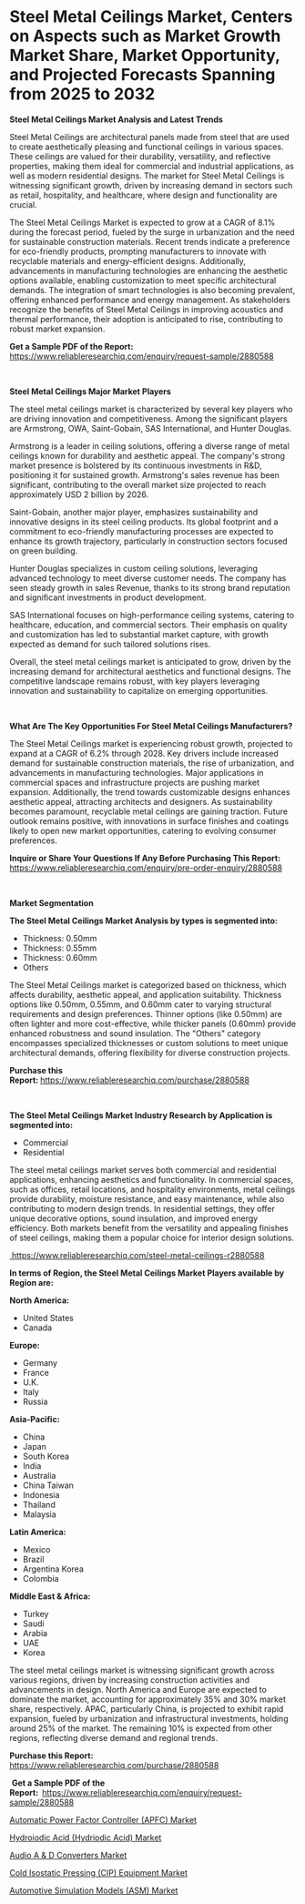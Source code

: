 <p><h1>Steel Metal Ceilings Market, Centers on Aspects such as Market Growth Market Share, Market Opportunity, and Projected Forecasts Spanning from 2025 to 2032</h1></p><p><strong>Steel Metal Ceilings Market Analysis and Latest Trends</strong></p>
<p><p>Steel Metal Ceilings are architectural panels made from steel that are used to create aesthetically pleasing and functional ceilings in various spaces. These ceilings are valued for their durability, versatility, and reflective properties, making them ideal for commercial and industrial applications, as well as modern residential designs. The market for Steel Metal Ceilings is witnessing significant growth, driven by increasing demand in sectors such as retail, hospitality, and healthcare, where design and functionality are crucial.</p><p>The Steel Metal Ceilings Market is expected to grow at a CAGR of 8.1% during the forecast period, fueled by the surge in urbanization and the need for sustainable construction materials. Recent trends indicate a preference for eco-friendly products, prompting manufacturers to innovate with recyclable materials and energy-efficient designs. Additionally, advancements in manufacturing technologies are enhancing the aesthetic options available, enabling customization to meet specific architectural demands. The integration of smart technologies is also becoming prevalent, offering enhanced performance and energy management. As stakeholders recognize the benefits of Steel Metal Ceilings in improving acoustics and thermal performance, their adoption is anticipated to rise, contributing to robust market expansion.</p></p>
<p><strong>Get a Sample PDF of the Report:&nbsp;</strong> <a href="https://www.reliableresearchiq.com/enquiry/request-sample/2880588?utm_campaign=1141&utm_medium=2&utm_source=Github&utm_content=ia&utm_term=12032025&utm_id=steel-metal-ceilings">https://www.reliableresearchiq.com/enquiry/request-sample/2880588</a></p>
<p>&nbsp;</p>
<p><strong>Steel Metal Ceilings Major Market Players</strong></p>
<p><p>The steel metal ceilings market is characterized by several key players who are driving innovation and competitiveness. Among the significant players are Armstrong, OWA, Saint-Gobain, SAS International, and Hunter Douglas. </p><p>Armstrong is a leader in ceiling solutions, offering a diverse range of metal ceilings known for durability and aesthetic appeal. The company's strong market presence is bolstered by its continuous investments in R&D, positioning it for sustained growth. Armstrong's sales revenue has been significant, contributing to the overall market size projected to reach approximately USD 2 billion by 2026.</p><p>Saint-Gobain, another major player, emphasizes sustainability and innovative designs in its steel ceiling products. Its global footprint and a commitment to eco-friendly manufacturing processes are expected to enhance its growth trajectory, particularly in construction sectors focused on green building. </p><p>Hunter Douglas specializes in custom ceiling solutions, leveraging advanced technology to meet diverse customer needs. The company has seen steady growth in sales Revenue, thanks to its strong brand reputation and significant investments in product development. </p><p>SAS International focuses on high-performance ceiling systems, catering to healthcare, education, and commercial sectors. Their emphasis on quality and customization has led to substantial market capture, with growth expected as demand for such tailored solutions rises. </p><p>Overall, the steel metal ceilings market is anticipated to grow, driven by the increasing demand for architectural aesthetics and functional designs. The competitive landscape remains robust, with key players leveraging innovation and sustainability to capitalize on emerging opportunities.</p></p>
<p>&nbsp;</p>
<p><strong>What Are The Key Opportunities For Steel Metal Ceilings Manufacturers?</strong></p>
<p><p>The Steel Metal Ceilings market is experiencing robust growth, projected to expand at a CAGR of 6.2% through 2028. Key drivers include increased demand for sustainable construction materials, the rise of urbanization, and advancements in manufacturing technologies. Major applications in commercial spaces and infrastructure projects are pushing market expansion. Additionally, the trend towards customizable designs enhances aesthetic appeal, attracting architects and designers. As sustainability becomes paramount, recyclable metal ceilings are gaining traction. Future outlook remains positive, with innovations in surface finishes and coatings likely to open new market opportunities, catering to evolving consumer preferences.</p></p>
<p><strong>Inquire or Share Your Questions If Any Before Purchasing This Report:</strong> <a href="https://www.reliableresearchiq.com/enquiry/pre-order-enquiry/2880588?utm_campaign=1141&utm_medium=2&utm_source=Github&utm_content=ia&utm_term=12032025&utm_id=steel-metal-ceilings">https://www.reliableresearchiq.com/enquiry/pre-order-enquiry/2880588</a></p>
<p>&nbsp;</p>
<p><strong>Market Segmentation</strong></p>
<p><strong>The Steel Metal Ceilings Market Analysis by types is segmented into:</strong></p>
<p><ul><li>Thickness: 0.50mm</li><li>Thickness: 0.55mm</li><li>Thickness: 0.60mm</li><li>Others</li></ul></p>
<p><p>The Steel Metal Ceilings market is categorized based on thickness, which affects durability, aesthetic appeal, and application suitability. Thickness options like 0.50mm, 0.55mm, and 0.60mm cater to varying structural requirements and design preferences. Thinner options (like 0.50mm) are often lighter and more cost-effective, while thicker panels (0.60mm) provide enhanced robustness and sound insulation. The "Others" category encompasses specialized thicknesses or custom solutions to meet unique architectural demands, offering flexibility for diverse construction projects.</p></p>
<p><strong>Purchase this Report:&nbsp;</strong><a href="https://www.reliableresearchiq.com/purchase/2880588?utm_campaign=1141&utm_medium=2&utm_source=Github&utm_content=ia&utm_term=12032025&utm_id=steel-metal-ceilings">https://www.reliableresearchiq.com/purchase/2880588</a></p>
<p>&nbsp;</p>
<p><strong>The Steel Metal Ceilings Market Industry Research by Application is segmented into:</strong></p>
<p><ul><li>Commercial</li><li>Residential</li></ul></p>
<p><p>The steel metal ceilings market serves both commercial and residential applications, enhancing aesthetics and functionality. In commercial spaces, such as offices, retail locations, and hospitality environments, metal ceilings provide durability, moisture resistance, and easy maintenance, while also contributing to modern design trends. In residential settings, they offer unique decorative options, sound insulation, and improved energy efficiency. Both markets benefit from the versatility and appealing finishes of steel ceilings, making them a popular choice for interior design solutions.</p></p>
<p><a href="https://www.reliableresearchiq.com/steel-metal-ceilings-r2880588?utm_campaign=1141&utm_medium=2&utm_source=Github&utm_content=ia&utm_term=12032025&utm_id=steel-metal-ceilings">&nbsp;https://www.reliableresearchiq.com/steel-metal-ceilings-r2880588</a></p>
<p><strong>In terms of Region, the Steel Metal Ceilings Market Players available by Region are:</strong></p>
<p>
    <p> <strong> North America: </strong>
        <ul>
            <li>United States</li>
            <li>Canada</li>
        </ul>
        </p> 
    <p> <strong> Europe: </strong>
        <ul>
            <li>Germany</li>
            <li>France</li>
            <li>U.K.</li>
            <li>Italy</li>
            <li>Russia</li>
        </ul>
        </p> 
    <p> <strong> Asia-Pacific: </strong>
        <ul>
            <li>China</li>
            <li>Japan</li>
            <li>South Korea</li>
            <li>India</li>
            <li>Australia</li>
            <li>China Taiwan</li>
            <li>Indonesia</li>
            <li>Thailand</li>
            <li>Malaysia</li>
        </ul>
        </p> 
    <p> <strong> Latin America: </strong>
        <ul>
            <li>Mexico</li>
            <li>Brazil</li>
            <li>Argentina Korea</li>
            <li>Colombia</li>
        </ul>
        </p> 
    <p> <strong> Middle East & Africa: </strong>
        <ul>
            <li>Turkey</li>
            <li>Saudi</li>
            <li>Arabia</li>
            <li>UAE</li>
            <li>Korea</li>
        </ul>
    </p>
    </p>
<p><p>The steel metal ceilings market is witnessing significant growth across various regions, driven by increasing construction activities and advancements in design. North America and Europe are expected to dominate the market, accounting for approximately 35% and 30% market share, respectively. APAC, particularly China, is projected to exhibit rapid expansion, fueled by urbanization and infrastructural investments, holding around 25% of the market. The remaining 10% is expected from other regions, reflecting diverse demand and regional trends.</p></p>
<p><strong>Purchase this Report: </strong><a href="https://www.reliableresearchiq.com/purchase/2880588?utm_campaign=1141&utm_medium=2&utm_source=Github&utm_content=ia&utm_term=12032025&utm_id=steel-metal-ceilings">https://www.reliableresearchiq.com/purchase/2880588</a></p>
<p>&nbsp;<strong>Get a Sample PDF of the Report:&nbsp;&nbsp;</strong><a href="https://www.reliableresearchiq.com/enquiry/request-sample/2880588?utm_campaign=1141&utm_medium=2&utm_source=Github&utm_content=ia&utm_term=12032025&utm_id=steel-metal-ceilings">https://www.reliableresearchiq.com/enquiry/request-sample/2880588</a></p>
<p><strong></strong></p>
<p><p><a href="https://github.com/ebalabenoot/Market-Research-Report-List-1/blob/main/automatic-power-factor-controller-apfc-market.md?utm_campaign=1141&utm_medium=2&utm_source=Github&utm_content=ia&utm_term=12032025&utm_id=steel-metal-ceilings">Automatic Power Factor Controller (APFC) Market</a></p><p><a href="https://github.com/budenhanelfc/Market-Research-Report-List-1/blob/main/hydroiodic-acid-hydriodic-acid-market.md?utm_campaign=1141&utm_medium=2&utm_source=Github&utm_content=ia&utm_term=12032025&utm_id=steel-metal-ceilings">Hydroiodic Acid (Hydriodic Acid) Market</a></p><p><a href="https://github.com/cwasicioaie/Market-Research-Report-List-1/blob/main/audio-a-d-converters-market.md?utm_campaign=1141&utm_medium=2&utm_source=Github&utm_content=ia&utm_term=12032025&utm_id=steel-metal-ceilings">Audio A & D Converters Market</a></p><p><a href="https://github.com/nellygussisy/Market-Research-Report-List-1/blob/main/cold-isostatic-pressing-cip-equipment-market.md?utm_campaign=1141&utm_medium=2&utm_source=Github&utm_content=ia&utm_term=12032025&utm_id=steel-metal-ceilings">Cold Isostatic Pressing (CIP) Equipment Market</a></p><p><a href="https://github.com/handyiongikg/Market-Research-Report-List-1/blob/main/automotive-simulation-models-asm-market.md?utm_campaign=1141&utm_medium=2&utm_source=Github&utm_content=ia&utm_term=12032025&utm_id=steel-metal-ceilings">Automotive Simulation Models (ASM) Market</a></p></p>